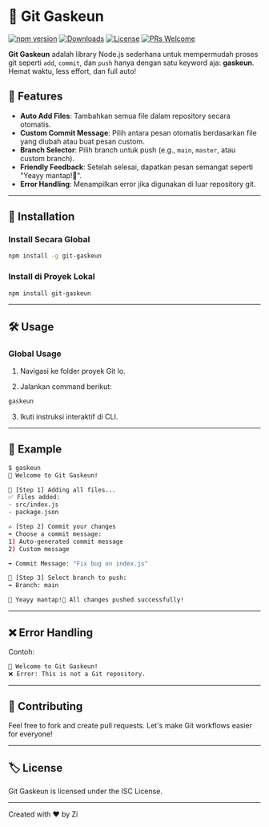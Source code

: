 # 🚀 Git Gaskeun

[![npm version](https://img.shields.io/npm/v/git-gaskeun.svg)](https://www.npmjs.com/package/git-gaskeun)
[![Downloads](https://img.shields.io/npm/dm/git-gaskeun.svg)](https://www.npmjs.com/package/git-gaskeun)
[![License](https://img.shields.io/npm/l/git-gaskeun.svg)](https://github.com/username/git-gaskeun/blob/master/LICENSE)
[![PRs Welcome](https://img.shields.io/badge/PRs-welcome-brightgreen.svg)](https://github.com/username/git-gaskeun/pulls)

**Git Gaskeun** adalah library Node.js sederhana untuk mempermudah proses git seperti `add`, `commit`, dan `push` hanya dengan satu keyword aja: **gaskeun**.  
Hemat waktu, less effort, dan full auto!  

## 🌟 Features  
- **Auto Add Files**: Tambahkan semua file dalam repository secara otomatis.  
- **Custom Commit Message**: Pilih antara pesan otomatis berdasarkan file yang diubah atau buat pesan custom.  
- **Branch Selector**: Pilih branch untuk push (e.g., `main`, `master`, atau custom branch).  
- **Friendly Feedback**: Setelah selesai, dapatkan pesan semangat seperti "Yeayy mantap!🚀".  
- **Error Handling**: Menampilkan error jika digunakan di luar repository git.  

---

## 🚀 Installation  

### Install Secara Global  
```bash
npm install -g git-gaskeun
```

### Install di Proyek Lokal  
```bash
npm install git-gaskeun
```

---

## 🛠️ Usage

### Global Usage

1. Navigasi ke folder proyek Git lo.

2. Jalankan command berikut:
```bash
gaskeun
```

3. Ikuti instruksi interaktif di CLI.

---

## 📖 Example

```bash
$ gaskeun
🚀 Welcome to Git Gaskeun!

🎨 [Step 1] Adding all files...
✅ Files added: 
- src/index.js  
- package.json  

✍️ [Step 2] Commit your changes  
➡️ Choose a commit message:  
1) Auto-generated commit message  
2) Custom message  

➡️ Commit Message: "Fix bug on index.js"  

🌲 [Step 3] Select branch to push:  
➡️ Branch: main  

🎉 Yeayy mantap!🚀 All changes pushed successfully!
```

---

## ❌ Error Handling

Contoh:
```bash
🚀 Welcome to Git Gaskeun!  
❌ Error: This is not a Git repository.
```

---

## 🤝 Contributing

Feel free to fork and create pull requests. Let's make Git workflows easier for everyone!

---

## 🏷️ License

Git Gaskeun is licensed under the ISC License.

---

Created with ❤️ by Zi